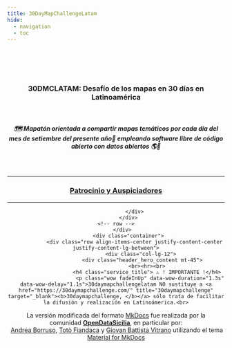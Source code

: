 ```yaml
---
title: 30DayMapChallengeLatam
hide:
  - navigation
  - toc
---
```

<style>
.md-typeset .md-content__button {display: none!important; }
.md-footer__inner {   display: none!important; }
.md-typeset h1, .md-typeset h2 {   display: none!important; }
.md-typeset h5 {text-transform: none!important; color: #212529!important;}
.md-typeset h3 { font-weight: bold!important; color: #212529!important;}
</style>
 <body> 
<header>
  <!-- css home  -->
<link rel="stylesheet" href="stylesheets/hfc_home.css"> 
<link rel="stylesheet" href="https://maxcdn.bootstrapcdn.com/font-awesome/4.7.0/css/font-awesome.min.css"> 
<link href="https://cdnjs.cloudflare.com/ajax/libs/font-awesome/5.15.3/css/all.min.css" rel="stylesheet" type="text/css"/> 
<!-- Masthead-->
        <header class="masthead">
            <div class="container">
          </div>
          </header>
     <br>
        <section class="page-section" id="services">
              <div class="container">
                <div class="text-center">
                <h3 class="main_title">30DMCLATAM: Desafío de los mapas en 30 días en Latinoamérica</h3><br>
  <h5 class="sub_title">🗺️ Mapatón orientada a compartir mapas temáticos por cada día del mes de setiembre del presente año📅 empleando software libre de código abierto con datos abiertos 🌎🐧</h5> <br>
  <hr>
  <h3 class="main_title">  <a href="https://hfcqgis.opendatasicilia.it/esempi/lista_esempi/" title="Patrocinio y Auspiciadores" target="_parent">Patrocinio y Auspiciadores</a></h3>

 <hr>
 
  <!--  inizio blocco pubblicità -->
  
 <!--  inizio testo Gter -->
<!-- <a href="https://github.com/pigreco/geobreack_02_by_Gter" target="_blank"><img class="center" src="img/geobreak_02_gter.jpg" alt="GeoBreak 02 Gter | Programma" title="GeoBreak 02 Gter | Programma"/></a>
<h5 class="service_title">
 <a href="https://mailchi.mp/a50b90870c50/in-arrivo-primo-geobreak-ottobre?fbclid=IwAR1ZFUGegfy9XKiW0ien4DFi25dvEbqh3FWgUPudG7_1aMhukBWN4PRUES8" title="GeoBreak 02 Gter | Programma" target="_blank">Programma</a><br>
  <!--  fine testo Gter -->
  
  <!--  fine blocco pubblicità -->
  
   <section id="services pt-115 pb-120"> 
        <div class="container ">
            <div class="row justify-content-center">
                <div class="col-lg-6">
                    <div class="section_title text-center pb-30">
                </div>
            </div>
<!-- row -->
            <!-- <div class="row">
                <div class="col-lg-3 col-sm-6">
                    <div class="single_service mt-30 wow fadeInUpBig" data-wow-duration="1.3s" data-wow-delay="0.2s">
                        <div class="service_icon">
                           <a href="calcolatore_campi/field_calc/" title="Il calcolatore di campi" target="_parent"> <i class="fas fa-calculator fa-5x"></i></a>
                        </div>
                        <div class="service_content">
                            <h4 class="service_title"><a href="calcolatore_campi/field_calc/" title="Il calcolatore di campi" target="_parent">Field Calculator</a></h4>
                            <p><a href="calcolatore_campi/field_calc/" title="Il calcolatore di campi" target="_parent">Il calcolatore di campi</a> consente di eseguire calcoli sulla base di valori di attributo esistenti o funzioni definite, ad esempio, per calcolare la lunghezza o l'area delle caratteristiche geometriche.<br>
                            I risultati possono essere scritti in un nuovo campo di attributo, un campo virtuale, oppure possono essere utilizzati per aggiornare i valori in un campo esistente.</p>
                        </div>
                    </div>  -->
	<!-- single service -->
                <!-- </div>
                <div class="col-lg-3 col-sm-6">
                    <div class="single_service mt-30 wow fadeInUpBig" data-wow-duration="1.3s" data-wow-delay="0.5s">
                        <div class="service_icon">
                          <a href="gr_funzioni/gruppo_funzioni/" title="Elenco funzioni QGIS" target="_parent"> <i class="fas fa-plus fa-5x"></i></a>
                        </div>
                        <div class="service_content">
                            <h4 class="service_title"><a href="gr_funzioni/gruppo_funzioni/" title="Elenco funzioni QGIS" target="_parent">Funzioni</a></h4>
                            <p>Questa guida nasce per rispondere alle numerose richieste di aiuto sull&rsquo;uso del calcolatore di campi e per colmare un vuoto sulla guida online di QGIS con esempi e molti screenshot.<br>
                            Nella sezione <a href="esempi/lista_esempi/" title="USO DELLE FUNZIONI" target="_parent">ESERCIZI</a> si trovano esempi pratici e svolti step by step per rendere facile la comprensione di alcune funzioni di base come Area, lunghezza, Buffer ecc...</p>
                        </div>
                    </div> -->
	<!-- single service -->
                <!-- </div>
                <div class="col-lg-3 col-sm-6">
                    <div class="single_service mt-30 wow fadeInUpBig" data-wow-duration="1.3s" data-wow-delay="0.8s">
                        <div class="service_icon">
                    <a href="corso_formazione/corso_di_formazione/" title="Corso di formazione (Novità)" target="_parent"><i class="fas fa-user-graduate fa-5x"></i></a>
                        </div>
                        <div class="service_content">
                            <h4 class="service_title"><a href="corso_formazione/corso_di_formazione/" title="Corso di formazione (Novità)" target="_parent">Corso di formazione</a></h4>
                          <p>Il corso è rivolto agli utenti che conoscono l'uso generale di QGIS e desiderano approfondire l'uso della tabella attributi e del calcolatore di campi.<br>
                              Il corso è strutturato per durare almeno 16 ore - preferibilmente fulltime (due giorni da otto ore)<br>
                            <a href="corso_formazione/corso_di_formazione/" title="Corso di formazione | Programma" target="_parent">Programma...</a> <br>&nbsp;&nbsp;&nbsp;&nbsp;&nbsp;&nbsp;&nbsp;&nbsp;&nbsp;&nbsp;<br>&nbsp;&nbsp;&nbsp;&nbsp;&nbsp;<br>&nbsp;&nbsp;&nbsp;</p>
                        </div>
                    </div>  -->
	<!-- single service -->
                <!-- </div>
                <div class="col-lg-3 col-sm-6">
                    <div class="single_service mt-30 wow fadeInUpBig" data-wow-duration="1.3s" data-wow-delay="0.2s">
                        <div class="service_icon">
                          <a href="contributing/" title="Supporter" target="_parent"><i class="fas fa-user-plus fa-5x"></i></a>
                        </div>
                      <div class="service_content">
                        <h4 class="service_title"><a href="contributing/" title="Supporter" target="_parent">Supporter </a></h4>
                          <p>Per realizzare questa guida ho impiegato del tempo e messo a disposizione tutta la mia conoscenza sullo strumento.<br>	  
						  Puoi contribuire a&nbsp;<strong>HfcQGIS</strong> con una <a href="contributing/#donazione" target="_parent">donazione</a>, divulgando questo manuale, segnalando bug, suggerendo miglioramenti, suggerendo esempi/esercizi, Pull Requests o documentare una funzione con donazione.<br>&nbsp;&nbsp;</p>
                      </div>
                    </div>  -->
       <!-- single service -->
                </div>

                </div>
            </div>
	<!-- row -->
        </div>
		    <div class="container">
                <div class="row align-items-center justify-content-center justify-content-lg-between">
                    <div class="col-lg-12">
                      <div class="header_hero_content mt-45"> 
                        <br><hr><br>
                        <h4 class="service_title"> ⚠️ ! IMPORTANTE !</h4>
                          <p class="wow fadeInUp" data-wow-duration="1.3s" data-wow-delay="1.1s">30daymapchallengelatam NO sustituye a <a href="https://30daymapchallenge.com/" title="30daymapchallenge" target="_blank"><b>30daymapchallenge, </b></a> sólo trata de facilitar la difusión y realización en Latinoámerica.<br>
La versión modificada del formato <a href="https://squidfunk.github.io/mkdocs-material/" title="MkDocs" target="_blank">MkDocs</a> fue realizada por la comunidad <a href="https://hfcqgis-md.readthedocs.io/it/latest/ods/" title="OpenDataSicilia"><strong>OpenDataSicilia</strong></a>, en particular por:<br> <a href="https://twitter.com/aborruso" title="Andrea Borruso" target="_blank">Andrea Borruso</a>, <a href="https://twitter.com/totofiandaca" title="Totò Fiandaca" target="_blank">Totò Fiandaca</a> y <a href="https://twitter.com/gbvitrano" title="Giovan Battista Vitrano" target="_blank">Giovan Battista Vitrano</a> utilizando el tema <a href="https://squidfunk.github.io/mkdocs-material/" target="_blank" rel="noopener">Material for MkDocs</a></p>
                          </div> 
                  </div>

</body>